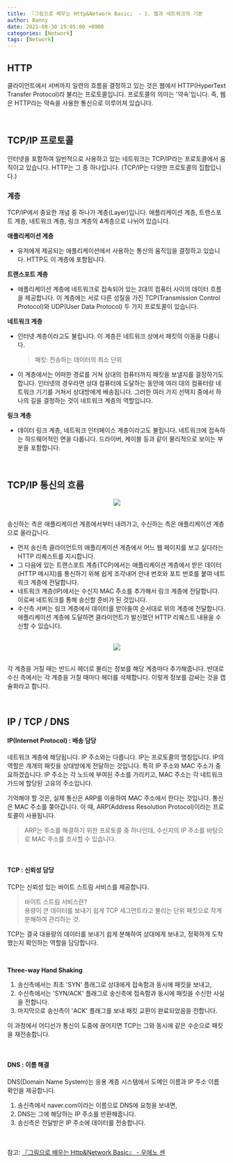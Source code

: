 ```yaml
---
title: 『그림으로 배우는 Http&Network Basic』 - 1. 웹과 네트워크의 기본
author: Banny
date: 2021-08-30 19:05:00 +0900
categories: [Network]
tags: [Network]
---
```


## HTTP

클라이언트에서 서버까지 일련의 흐름을 결정하고 있는 것은 웹에서 HTTP(HyperText Transfer Protocol)라 불리는 프로토콜입니다.
프로토콜의 의미는 '약속'입니다. 즉, 웹은 HTTP라는 약속을 사용한 통신으로 이루어져 있습니다.

<br>

## TCP/IP 프로토콜

인터넷을 포함하여 일반적으로 사용하고 있는 네트워크는 TCP/IP라는 프로토콜에서 움직이고 있습니다. HTTP는 그 중 하나입니다. (TCP/IP는 다양한 프로토콜의 집합입니다.)

### 계층

TCP/IP에서 중요한 개념 중 하나가 계층(Layer)입니다. 애플리케이션 계층, 트랜스포트 계층, 네트워크 계층, 링크 계층의 4계층으로 나뉘어 있습니다.

<strong>애플리케이션 계층</strong>

- 유저에게 제공되는 애플리케이션에서 사용하는 통신의 움직임을 결정하고 있습니다.
  HTTP도 이 계층에 포함됩니다.

<strong>트랜스포트 계층</strong>

- 애플리케이션 계층에 네트워크로 접속되어 있는 2대의 컴퓨터 사이의 데이터 흐름을 제공합니다.
  이 계층에는 서로 다른 성질을 가진 TCP(Transmission Control Protocol)와 UDP(User Data Protocol) 두 가지 프로토콜이 있습니다.

<strong>네트워크 계층</strong>

- 인터넷 계층이라고도 불립니다. 이 계층은 네트워크 상에서 패킷의 이동을 다룹니다.

  > 패킷: 전송하는 데이터의 최소 단위

- 이 계층에서는 어떠한 경로를 거쳐 상대의 컴퓨터까지 패킷을 보낼지를 결정하기도 합니다.
  인터넷의 경우라면 상대 컴퓨터에 도달하는 동안에 여러 대의 컴퓨터랑 네트워크 기기를 거쳐서 상대방에게 배송됩니다. 그러한 여러 가지 선택지 중에서 하나의 길을 결정하는 것이 네트워크 계층의 역할입니다.

<strong>링크 계층</strong>

- 데이터 링크 계층, 네트워크 인터페이스 계층이라고도 불립니다.
  네트워크에 접속하는 하드웨어적인 면을 다룹니다. 드라이버, 케이블 등과 같이 물리적으로 보이는 부분을 포함합니다.

<br>

## TCP/IP 통신의 흐름

<center>
<img src="https://user-images.githubusercontent.com/62047302/131317944-454e6c6d-19a2-4691-8520-e7b122b0fa9b.png">
</center>

<br>

송신하는 측은 애플리케이션 계층에서부터 내려가고, 수신하는 측은 애플리케이션 계층으로 올라갑니다.

- 먼저 송신측 클라이언트의 애플리케이션 계층에서 어느 웹 페이지를 보고 싶다라는 HTTP 리퀘스트를 지시합니다.
- 그 다음에 있는 트랜스포트 계층(TCP)에서는 애플리케이션 계층에서 받은 데이터(HTTP 메시지)를 통신하기 위해 쉽게 조각내어 안내 번호와 포트 번호를 붙여 네트워크 계층에 전달합니다.
- 네트워크 계층(IP)에서는 수신지 MAC 주소를 추가해서 링크 계층에 전달합니다. 이로써 네트워크를 통해 송신할 준비가 된 것입니다.
- 수신측 서버는 링크 계층에서 데이터를 받아들여 순서대로 위의 계층에 전달합니다. 애플리케이션 계층에 도달하면 클라이언트가 발신했던 HTTP 리퀘스트 내용을 수신할 수 있습니다.

<br>

<center>
<img src="https://user-images.githubusercontent.com/62047302/131318456-afd17e69-c742-47af-922c-0dd0bbd39f58.png">
</center>

<br>

각 계층을 거칠 때는 반드시 헤더로 불리는 정보를 해당 계층마다 추가해줍니다. 반대로 수신 측에서는 각 계층을 거칠 때마다 헤더를 삭제합니다.
이렇게 정보를 감싸는 것을 캡슐화라고 합니다.

<br>

## IP / TCP / DNS

#### IP(Internet Protocol) : 배송 담당

네트워크 계층에 해당됩니다. IP 주소와는 다릅니다. IP는 프로토콜의 명칭입니다.
IP의 역할은 개개의 패킷을 상대방에게 전달하는 것입니다. 특히 IP 주소와 MAC 주소가 중요하겠습니다.
IP 주소는 각 노드에 부여된 주소를 가리키고, MAC 주소는 각 네트워크 가드에 할당된 고유의 주소입니다.

기억해야 할 것은, 실제 통신은 ARP를 이용하여 MAC 주소에서 한다는 것입니다.
통신은 MAC 주소를 쫒아갑니다. 이 때, ARP(Address Resolution Protocol)이라는 프로토콜이 사용됩니다.

> ARP는 주소를 해결하기 위한 프로토콜 중 하나인데, 수신지의 IP 주소를 바탕으로 MAC 주소를 조사할 수 있습니다.

<br>

#### TCP : 신뢰성 담당

TCP는 신뢰성 있는 바이트 스트림 서비스를 제공합니다.

> 바이트 스트림 서비스란? <br>
> 용량이 큰 데이터를 보내기 쉽게 TCP 세그먼트라고 불리는 단위 패킷으로 작게 분해하여 관리하는 것.

TCP는 결국 대용량의 데이터를 보내기 쉽게 분해하여 상대에게 보내고, 정확하게 도착했는지 확인하는 역할을 담당합니다.

<br>

<strong>Three-way Hand Shaking</strong>

1. 송신측에서는 최초 'SYN' 플래그로 상대에게 접속함과 동시에 패킷을 보내고,
2. 수신측에서는 'SYN/ACK' 플래그로 송신측에 접속함과 동시에 패킷을 수신한 사실을 전합니다.
3. 마지막으로 송신측이 'ACK' 플래그를 보내 패킷 교환이 완료되었음을 전합니다.

이 과정에서 어디선가 통신이 도중에 끊어지면 TCP는 그와 동시에 같은 수순으로 패킷을 재전송합니다.

<br>

#### DNS : 이름 해결

DNS(Domain Name System)는 응용 계층 시스템에서 도메인 이름과 IP 주소 이름 확인을 제공합니다.

1. 송신측에서 naver.com이라는 이름으로 DNS에 요청을 보내면,
2. DNS는 그에 해당하는 IP 주소를 반환해줍니다.
3. 송신측은 전달받은 IP 주소에 데이터를 전송합니다.

<br>
<br>
참고: <a href="http://www.yes24.com/Product/Goods/15894097">『그림으로 배우는 Http&Network Basic』 - 우에노 센</a>
